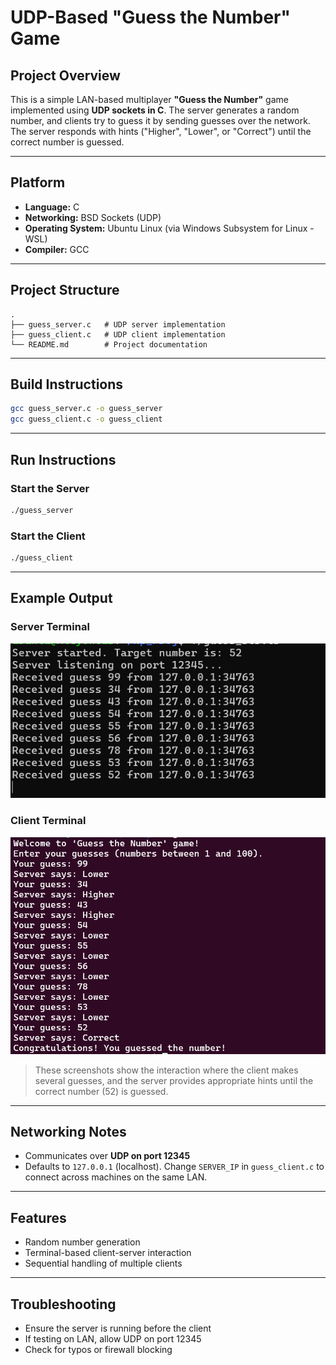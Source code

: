 # UDP-Based "Guess the Number" Game 

##  Project Overview

This is a simple LAN-based multiplayer **"Guess the Number"** game implemented using **UDP sockets in C**. The server generates a random number, and clients try to guess it by sending guesses over the network. The server responds with hints ("Higher", "Lower", or "Correct") until the correct number is guessed.

---

##  Platform

- **Language:** C
- **Networking:** BSD Sockets (UDP)
- **Operating System:** Ubuntu Linux (via Windows Subsystem for Linux - WSL)
- **Compiler:** GCC

---

##  Project Structure

```
.
├── guess_server.c   # UDP server implementation
├── guess_client.c   # UDP client implementation
└── README.md        # Project documentation
```

---

##  Build Instructions

```bash
gcc guess_server.c -o guess_server
gcc guess_client.c -o guess_client
```

---

##    Run Instructions

###  Start the Server

```bash
./guess_server
```

###  Start the Client

```bash
./guess_client
```

---

##  Example Output

###  Server Terminal

![Server Output](screenshots/server.png)

###  Client Terminal

![Client Output](screenshots/client.png)

> These screenshots show the interaction where the client makes several guesses, and the server provides appropriate hints until the correct number (52) is guessed.

---

##  Networking Notes

- Communicates over **UDP on port 12345**
- Defaults to `127.0.0.1` (localhost). Change `SERVER_IP` in `guess_client.c` to connect across machines on the same LAN.

---

##  Features

- Random number generation
- Terminal-based client-server interaction
- Sequential handling of multiple clients

---

##  Troubleshooting

- Ensure the server is running before the client
- If testing on LAN, allow UDP on port 12345
- Check for typos or firewall blocking



